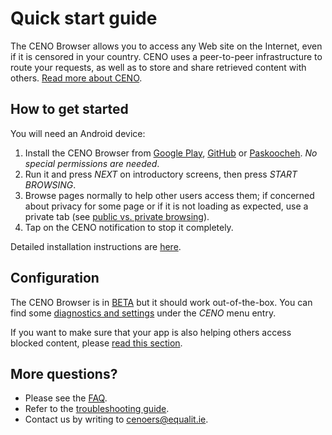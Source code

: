 # Quick start guide

The CENO Browser allows you to access any Web site on the Internet, even if it is censored in your country.  CENO uses a peer-to-peer infrastructure to route your requests, as well as to store and share retrieved content with others.  [Read more about CENO](ceno.md).

## How to get started

You will need an Android device:

 1. Install the CENO Browser from [Google Play][ceno-gplay], [GitHub][ceno-gh] or [Paskoocheh][ceno-pask].  *No special permissions are needed*.
 2. Run it and press *NEXT* on introductory screens, then press *START BROWSING*.
 3. Browse pages normally to help other users access them; if concerned about privacy for some page or if it is not loading as expected, use a private tab (see [public vs. private browsing](../concepts/public-private.md)).
 4. Tap on the CENO notification to stop it completely.

Detailed installation instructions are [here](../browser/install.md).

[ceno-gplay]: https://play.google.com/store/apps/details?id=ie.equalit.ceno
[ceno-gh]: https://github.com/censorship-no/ceno-browser/releases
[ceno-pask]: https://paskoocheh.com/tools/124/android.html

## Configuration

The CENO Browser is in [BETA][] but it should work out-of-the-box.  You can find some [diagnostics and settings](../browser/settings.md) under the *CENO* menu entry.

If you want to make sure that your app is also helping others access blocked content, please [read this section](../browser/bridging.md).

[BETA]: https://en.wikipedia.org/wiki/Software_release_life_cycle#Beta

## More questions?

  * Please see the [FAQ](faq.md).
  * Refer to the [troubleshooting guide](../browser/troubleshooting.md).
  * Contact us by writing to <cenoers@equalit.ie>.
